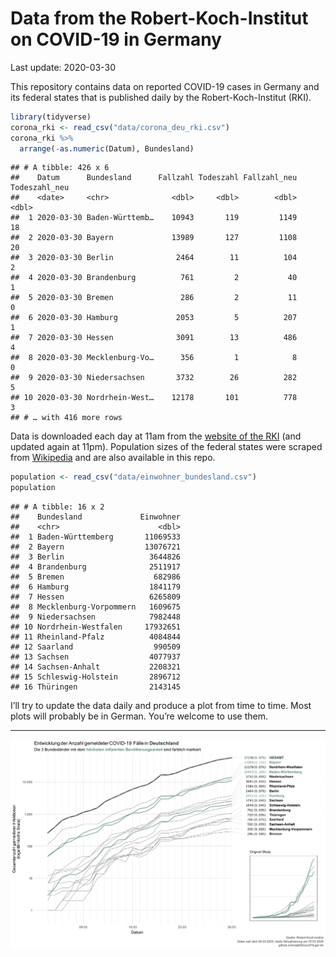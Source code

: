Data from the Robert-Koch-Institut on COVID-19 in Germany
================
Last update: 2020-03-30

This repository contains data on reported COVID-19 cases in Germany and
its federal states that is published daily by the Robert-Koch-Institut
(RKI).

``` r
library(tidyverse)
corona_rki <- read_csv("data/corona_deu_rki.csv")
corona_rki %>% 
  arrange(-as.numeric(Datum), Bundesland)
```

    ## # A tibble: 426 x 6
    ##    Datum      Bundesland      Fallzahl Todeszahl Fallzahl_neu Todeszahl_neu
    ##    <date>     <chr>              <dbl>     <dbl>        <dbl>         <dbl>
    ##  1 2020-03-30 Baden-Württemb…    10943       119         1149            18
    ##  2 2020-03-30 Bayern             13989       127         1108            20
    ##  3 2020-03-30 Berlin              2464        11          104             2
    ##  4 2020-03-30 Brandenburg          761         2           40             1
    ##  5 2020-03-30 Bremen               286         2           11             0
    ##  6 2020-03-30 Hamburg             2053         5          207             1
    ##  7 2020-03-30 Hessen              3091        13          486             4
    ##  8 2020-03-30 Mecklenburg-Vo…      356         1            8             0
    ##  9 2020-03-30 Niedersachsen       3732        26          282             5
    ## 10 2020-03-30 Nordrhein-West…    12178       101          778             3
    ## # … with 416 more rows

Data is downloaded each day at 11am from the [website of the
RKI](https://www.rki.de/DE/Content/InfAZ/N/Neuartiges_Coronavirus/Fallzahlen.html)
(and updated again at 11pm). Population sizes of the federal states were
scraped from
[Wikipedia](https://de.wikipedia.org/wiki/Liste_der_deutschen_Bundesl%C3%A4nder_nach_Bev%C3%B6lkerung)
and are also available in this repo.

``` r
population <- read_csv("data/einwohner_bundesland.csv")
population
```

    ## # A tibble: 16 x 2
    ##    Bundesland             Einwohner
    ##    <chr>                      <dbl>
    ##  1 Baden-Württemberg       11069533
    ##  2 Bayern                  13076721
    ##  3 Berlin                   3644826
    ##  4 Brandenburg              2511917
    ##  5 Bremen                    682986
    ##  6 Hamburg                  1841179
    ##  7 Hessen                   6265809
    ##  8 Mecklenburg-Vorpommern   1609675
    ##  9 Niedersachsen            7982448
    ## 10 Nordrhein-Westfalen     17932651
    ## 11 Rheinland-Pfalz          4084844
    ## 12 Saarland                  990509
    ## 13 Sachsen                  4077937
    ## 14 Sachsen-Anhalt           2208321
    ## 15 Schleswig-Holstein       2896712
    ## 16 Thüringen                2143145

I’ll try to update the data daily and produce a plot from time to time.
Most plots will probably be in German. You’re welcome to use them.

-----

<img src="plots/covid19-deu-rki-entwicklung.png">
